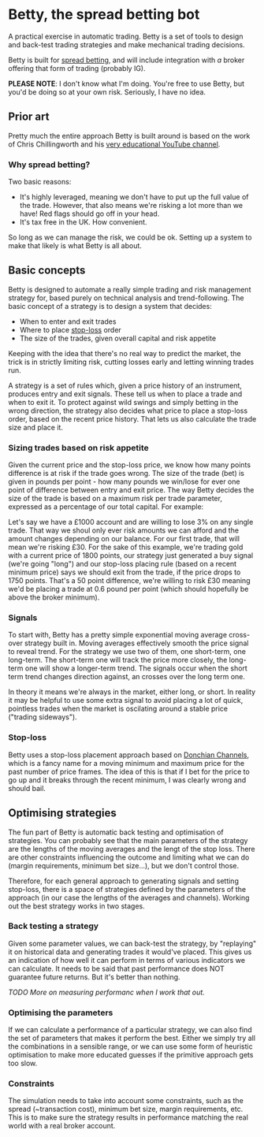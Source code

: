 # Betty, the spread betting bot

A practical exercise in automatic trading. Betty is a set of tools to design and back-test trading strategies and make mechanical trading decisions.

Betty is built for [spread betting](https://en.wikipedia.org/wiki/Spread_betting), and will include integration with _a_ broker offering that form of trading (probably IG).

**PLEASE NOTE**: I don't know what I'm doing. You're free to use Betty, but you'd be doing so at your own risk. Seriously, I have no idea.

## Prior art

Pretty much the entire approach Betty is built around is based on the work of Chris Chillingworth and his [very educational YouTube channel](https://www.youtube.com/user/spreadbetbeginner).

### Why spread betting?

Two basic reasons:

- It's highly leveraged, meaning we don't have to put up the full value of the trade. However, that also means we're risking a lot more than we have! Red flags should go off in your head.
- It's tax free in the UK. How convenient.

So long as we can manage the risk, we could be ok. Setting up a system to make that likely is what Betty is all about.

## Basic concepts

Betty is designed to automate a really simple trading and risk management strategy for, based purely on technical analysis and trend-following. The basic concept of a strategy is to design a system that decides:

- When to enter and exit trades
- Where to place [stop-loss](https://www.investopedia.com/terms/s/stop-lossorder.asp) order
- The size of the trades, given overall capital and risk appetite

Keeping with the idea that there's no real way to predict the market, the trick is in strictly limiting risk, cutting losses early and letting winning trades run.

A strategy is a set of rules which, given a price history of an instrument, produces entry and exit signals. These tell us when to place a trade and when to exit it. To protect against wild swings and simply betting in the wrong direction, the strategy also decides what price to place a stop-loss order, based on the recent price history. That lets us also calculate the trade size and place it.

### Sizing trades based on risk appetite

Given the current price and the stop-loss price, we know how many points difference is at risk if the trade goes wrong. The size of the trade (bet) is given in pounds per point - how many pounds we win/lose for ever one point of difference between entry and exit price. The way Betty decides the size of the trade is based on a maximum risk per trade parameter, expressed as a percentage of our total capital. For example:

Let's say we have a £1000 account and are willing to lose 3% on any single trade. That way we shoul only ever risk amounts we can afford and the amount changes depending on our balance. For our first trade, that will mean we're risking £30. For the sake of this example, we're trading gold with a current price of 1800 points, our strategy just generated a buy signal (we're going "long") and our stop-loss placing rule (based on a recent minimum price) says we should exit from the trade, if the price drops to 1750 points. That's a 50 point difference, we're willing to risk £30 meaning we'd be placing a trade at 0.6 pound per point (which should hopefully be above the broker minimum).

### Signals

To start with, Betty has a pretty simple exponential moving average cross-over strategy built in. Moving averages effectively smooth the price signal to reveal trend. For the strategy we use two of them, one short-term, one long-term. The short-term one will track the price more closely, the long-term one will show a longer-term trend. The signals occur when the short term trend changes direction against, an crosses over the long term one.

In theory it means we're always in the market, either long, or short. In reality it may be helpful to use some extra signal to avoid placing a lot of quick, pointless trades when the market is oscilating around a stable price ("trading sideways").

### Stop-loss

Betty uses a stop-loss placement approach based on [Donchian Channels](https://www.investopedia.com/terms/d/donchianchannels.asp), which is a fancy name for a moving minimum and maximum price for the past number of price frames. The idea of this is that if I bet for the price to go up and it breaks through the recent minimum, I was clearly wrong and should bail.

## Optimising strategies

The fun part of Betty is automatic back testing and optimisation of strategies. You can probably see that the main parameters of the strategy are the lengths of the moving averages and the lengt of the stop loss. There are other constraints influencing the outcome and limiting what we can do (margin requirements, minimum bet size...), but we don't control those.

Therefore, for each general approach to generating signals and setting stop-loss, there is a space of strategies defined by the parameters of the approach (in our case the lengths of the averages and channels). Working out the best strategy works in two stages.

### Back testing a strategy

Given some parameter values, we can back-test the strategy, by "replaying" it on historical data and generating trades it would've placed. This gives us an indication of how well it can perform in terms of various indicators we can calculate. It needs to be said that past performance does NOT guarantee future returns. But it's better than nothing.

_TODO More on measuring performanc when I work that out._

### Optimising the parameters

If we can calculate a performance of a particular strategy, we can also find the set of parameters that makes it perform the best. Either we simply try all the combinations in a sensible range, or we can use some form of heuristic optimisation to make more educated guesses if the primitive approach gets too slow.

### Constraints

The simulation needs to take into account some constraints, such as the spread (~transaction cost), minimum bet size, margin requirements, etc. This is to make sure the strategy results in performance matching the real world with a real broker account.
